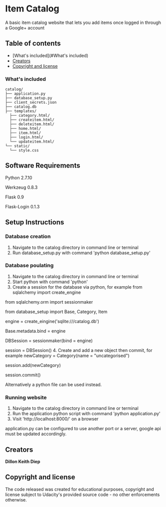# Item Catalog
A basic item catalog website that lets you add items once logged in through a Google+ account

## Table of contents

- [What's included](#What's included)
- [Creators](#creators)
- [Copyright and license](#copyright-and-license)

### What's included

```
catalog/
├── application.py
├── database_setup.py
├── client_secrets.json
├── catalog.db
├── templates/
  ├── category.html/
  ├── createitem.html/
  ├── deleteitem.html/
  ├── home.html/
  ├── item.html/
  ├── login.html/
  └── updateitem.html/
└── static/
  └── style.css
```

## Software Requirements

Python 2.7.10

Werkzeug 0.8.3

Flask 0.9

Flask-Login 0.1.3

## Setup Instructions

### Database creation

1. Navigate to the catalog directory in command line or terminal
2. Run database_setup.py with command 'python database_setup.py'

### Database poulating
1. Navigate to the catalog directory in command line or terminal
2. Start python with command 'python'
3. Create a session for the database via python, for example
  from sqlalchemy import create_engine

  from sqlalchemy.orm import sessionmaker
  
  from database_setup import Base, Category, Item
  
  engine = create_eingine('sqlite:///catalog.db')
  
  Base.metadata.bind = engine
  
  DBSession = sessionmaker(bind = engine)
  
  session = DBSession()
4. Create and add a new object then commit, for example
  newCategory = Category(name = "uncategorised")

  session.add(newCategory)
  
  session.commit()

Alternatively a python file can be used instead.

### Running website

1. Navigate to the catalog directory in command line or terminal
2. Run the application python script with command 'python application.py'
3. Visit 'http://localhost:8000/' on a browser

application.py can be configured to use another port or a server, google api must be updated accordingly.


## Creators

**Dillon Keith Diep**


## Copyright and license

The code released was created for educational purposes, copyright and license subject to Udacity's provided source code - no other enforcements otherwise.
